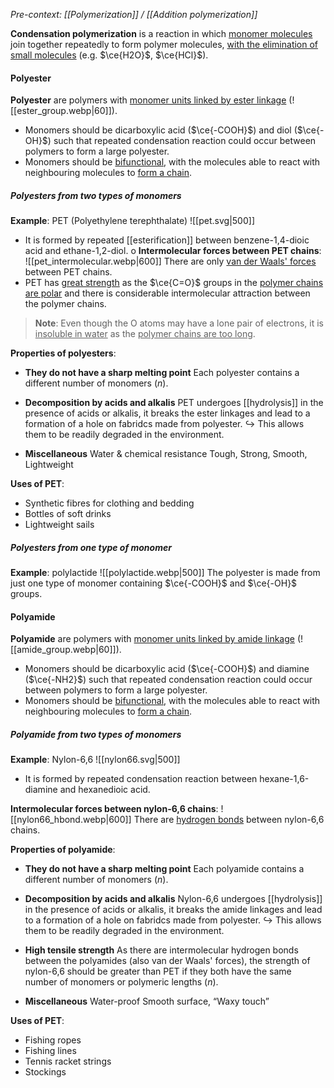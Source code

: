 *Pre-context: [[Polymerization]] / [[Addition polymerization]]*

**Condensation polymerization** is a reaction in which <u>monomer molecules</u> join together repeatedly to form polymer molecules, <u>with the elimination of small molecules</u> (e.g. $\ce{H2O}$, $\ce{HCl}$).

#### Polyester
**Polyester** are polymers with <u>monomer units linked by ester linkage</u> (![[ester_group.webp|60]]).
- Monomers should be dicarboxylic acid ($\ce{-COOH}$) and diol ($\ce{-OH}$) such that repeated condensation reaction could occur between polymers to form a large polyester.
- Monomers should be <u>bifunctional</u>, with the molecules able to react with neighbouring molecules to <u>form a chain</u>.

##### Polyesters from two types of monomers
**Example**: PET (Polyethylene terephthalate)
![[pet.svg|500]]
- It is formed by repeated [[esterification]] between benzene-1,4-dioic acid and ethane-1,2-diol.
o
**Intermolecular forces between PET chains**:
![[pet_intermolecular.webp|600]]
There are only <u>van der Waals' forces</u> between PET chains.
- PET has <u>great strength</u> as the $\ce{C=O}$ groups in the <u>polymer chains are polar</u> and there is considerable intermolecular attraction between the polymer chains.

> **Note**:
> Even though the O atoms may have a lone pair of electrons, it is <u>insoluble in water</u> as the <u>polymer chains are too long</u>.

**Properties of polyesters**:
- **They do not have a sharp melting point**
  Each polyester contains a different number of monomers ($n$).

- **Decomposition by acids and alkalis**
  PET undergoes [[hydrolysis]] in the presence of acids or alkalis, it breaks the ester linkages and lead to a formation of a hole on fabridcs made from polyester.
  ↪️ This allows them to be readily degraded in the environment.

- **Miscellaneous**
  Water & chemical resistance
  Tough, Strong, Smooth, Lightweight

**Uses of PET**:
- Synthetic fibres for clothing and bedding
- Bottles of soft drinks
- Lightweight sails

##### Polyesters from one type of monomer
**Example**: polylactide
![[polylactide.webp|500]]
The polyester is made from just one type of monomer containing $\ce{-COOH}$ and $\ce{-OH}$ groups.

#### Polyamide
**Polyamide** are polymers with <u>monomer units linked by amide linkage</u> (![[amide_group.webp|60]]).
<!-- The group might be slightly false, should be without the H -->
- Monomers should be dicarboxylic acid ($\ce{-COOH}$) and diamine ($\ce{-NH2}$) such that repeated condensation reaction could occur between polymers to form a large polyester.
- Monomers should be <u>bifunctional</u>, with the molecules able to react with neighbouring molecules to <u>form a chain</u>.

##### Polyamide from two types of monomers
**Example**: Nylon-6,6
![[nylon66.svg|500]]
- It is formed by repeated condensation reaction between hexane-1,6-diamine and hexanedioic acid.

**Intermolecular forces between nylon-6,6 chains**:
![[nylon66_hbond.webp|600]]
There are <u>hydrogen bonds</u> between nylon-6,6 chains.


**Properties of polyamide**:
- **They do not have a sharp melting point**
  Each polyamide contains a different number of monomers ($n$).

- **Decomposition by acids and alkalis**
  Nylon-6,6 undergoes [[hydrolysis]] in the presence of acids or alkalis, it breaks the amide linkages and lead to a formation of a hole on fabridcs made from polyester.
  ↪️ This allows them to be readily degraded in the environment.

- **High tensile strength**
  As there are intermolecular hydrogen bonds between the polyamides (also van der Waals' forces), the strength of nylon-6,6 should be greater than PET if they both have the same number of monomers or polymeric lengths ($n$).

- **Miscellaneous**
  Water-proof
  Smooth surface, “Waxy touch”

**Uses of PET**:
- Fishing ropes
- Fishing lines
- Tennis racket strings
- Stockings

